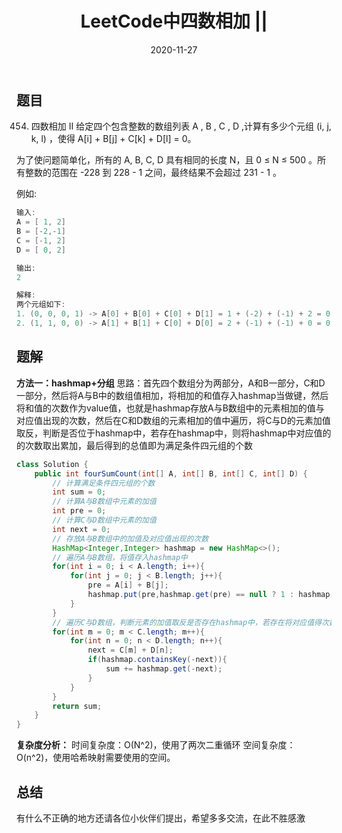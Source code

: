 ﻿---
layout: post
title: "LeetCode中四数相加 ||"
date: 2020-11-27
description: "LeetCode刷题"
tag: LeetCode
---
## 题目
454. 四数相加 II
给定四个包含整数的数组列表 A , B , C , D ,计算有多少个元组 (i, j, k, l) ，使得 A[i] + B[j] + C[k] + D[l] = 0。

为了使问题简单化，所有的 A, B, C, D 具有相同的长度 N，且 0 ≤ N ≤ 500 。所有整数的范围在 -228 到 228 - 1 之间，最终结果不会超过 231 - 1 。

例如:

```java
输入:
A = [ 1, 2]
B = [-2,-1]
C = [-1, 2]
D = [ 0, 2]

输出:
2

解释:
两个元组如下:
1. (0, 0, 0, 1) -> A[0] + B[0] + C[0] + D[1] = 1 + (-2) + (-1) + 2 = 0
2. (1, 1, 0, 0) -> A[1] + B[1] + C[0] + D[0] = 2 + (-1) + (-1) + 0 = 0
```

## 题解
**方法一：hashmap+分组**
思路：首先四个数组分为两部分，A和B一部分，C和D一部分，然后将A与B中的数组值相加，将相加的和值存入hashmap当做键，然后将和值的次数作为value值，也就是hashmap存放A与B数组中的元素相加的值与对应值出现的次数，然后在C和D数组的元素相加的值中遍历，将C与D的元素加值取反，判断是否位于hashmap中，若存在hashmap中，则将hashmap中对应值的的次数取出累加，最后得到的总值即为满足条件四元组的个数

```java
class Solution {
    public int fourSumCount(int[] A, int[] B, int[] C, int[] D) {
        // 计算满足条件四元组的个数
        int sum = 0;
        // 计算A与B数组中元素的加值
        int pre = 0;
        // 计算C与D数组中元素的加值
        int next = 0;
        // 存放A与B数组中的加值及对应值出现的次数
        HashMap<Integer,Integer> hashmap = new HashMap<>();
        // 遍历A与B数组，将值存入hashmap中
        for(int i = 0; i < A.length; i++){
            for(int j = 0; j < B.length; j++){
                pre = A[i] + B[j];
                hashmap.put(pre,hashmap.get(pre) == null ? 1 : hashmap.get(pre) + 1);
            }
        }
        // 遍历C与D数组，判断元素的加值取反是否存在hashmap中，若存在将对应值得次数取出，累加
        for(int m = 0; m < C.length; m++){
            for(int n = 0; n < D.length; n++){
                next = C[m] + D[n];
                if(hashmap.containsKey(-next)){
                    sum += hashmap.get(-next);
                }
            }
        }
        return sum;            
    }
}
```

**复杂度分析：**
	时间复杂度：O(N^2)，使用了两次二重循环
	空间复杂度：O(n^2)，使用哈希映射需要使用的空间。


## 总结
有什么不正确的地方还请各位小伙伴们提出，希望多多交流，在此不胜感激
